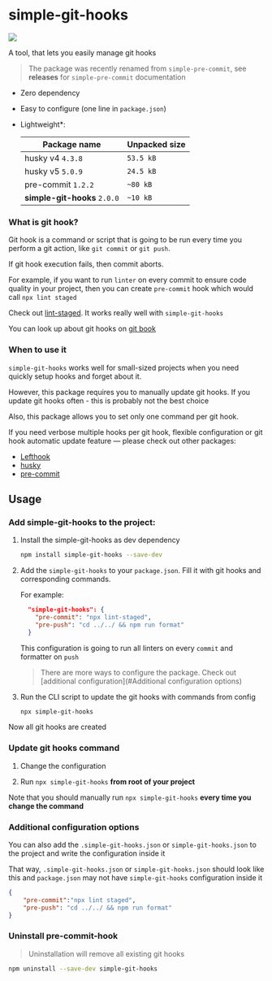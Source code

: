 # simple-git-hooks


 ![](https://img.shields.io/badge/dependencies-zero-green)

A tool, that lets you easily manage git hooks

> The package was recently renamed from `simple-pre-commit`, see **releases** for `simple-pre-commit` documentation

- Zero dependency
- Easy to configure (one line in `package.json`)
- Lightweight*:

  | Package name | Unpacked size |
  | ------------- | ------------- |
  | husky v4 `4.3.8` | `53.5 kB`  |
  | husky v5 `5.0.9`  | `24.5 kB`  |
  | pre-commit `1.2.2` | `~80 kB` |
  | **simple-git-hooks** `2.0.0` | `~10 kB` |


### What is git hook?

Git hook is a command or script that is going to be run every time you perform a git action, like `git commit` or `git push`.
 
If git hook execution fails, then commit aborts.

For example, if you want to run `linter` on every commit to ensure code quality in your project, then you can create `pre-commit` hook which would call `npx lint staged`

Check out [lint-staged](https://github.com/okonet/lint-staged#readme). It works really well with `simple-git-hooks`

You can look up about git hooks on [git book](https://git-scm.com/book/en/v2/Customizing-Git-Git-Hooks)

### When to use it

`simple-git-hooks` works well for small-sized projects when you need quickly setup hooks and forget about it. 

However, this package requires you to manually update git hooks. If you update git hooks often - this is probably not the best choice 

Also, this package allows you to set only one command per git hook. 

If you need verbose multiple hooks per git hook, flexible configuration or git hook automatic update feature — please check out other packages:
 
* [Lefthook](https://github.com/Arkweid/lefthook)
* [husky](https://github.com/typicode/husky)
* [pre-commit](https://github.com/pre-commit/pre-commit)


## Usage

### Add simple-git-hooks to the project:

1. Install the simple-git-hooks as dev dependency 
   
   ```sh
   npm install simple-git-hooks --save-dev
   ```

2. Add the `simple-git-hooks` to your `package.json`. Fill it with git hooks and corresponding commands. 

    For example:
   
   ```json
     "simple-git-hooks": {
       "pre-commit": "npx lint-staged",
       "pre-push": "cd ../../ && npm run format"
     }     
   ```
    
    This configuration is going to run all linters on every `commit` and formatter on `push`
    
   > There are more ways to configure the package. Check out [additional configuration](#Additional configuration options)
    
3. Run the CLI script to update the git hooks with commands from config

   ```sh
   npx simple-git-hooks
   ```
    
Now all git hooks are created

### Update git hooks command

1. Change the configuration

2. Run `npx simple-git-hooks` **from root of your project**

Note that you should manually run `npx simple-git-hooks` **every time you change the command**


### Additional configuration options

You can also add the `.simple-git-hooks.json` or `simple-git-hooks.json` to the project and write the configuration inside it

That way, `.simple-git-hooks.json` or `simple-git-hooks.json` should look like this and `package.json` may not have `simple-git-hooks` configuration inside it

```json
{ 
    "pre-commit":"npx lint staged",
    "pre-push": "cd ../../ && npm run format"
}
```

### Uninstall pre-commit-hook

> Uninstallation will remove all existing git hooks

```sh
npm uninstall --save-dev simple-git-hooks
```
